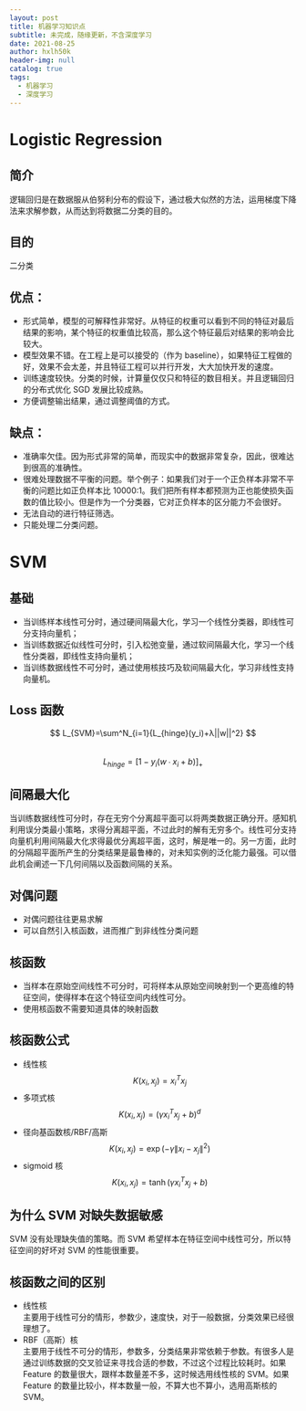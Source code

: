 ```yaml
---
layout: post
title: 机器学习知识点
subtitle: 未完成，随缘更新，不含深度学习
date: 2021-08-25
author: hxlh50k
header-img: null
catalog: true
tags:
  - 机器学习
  - 深度学习
---
```


# Logistic Regression

## 简介

逻辑回归是在数据服从伯努利分布的假设下，通过极大似然的方法，运用梯度下降法来求解参数，从而达到将数据二分类的目的。

## 目的

二分类

## 优点：

- 形式简单，模型的可解释性非常好。从特征的权重可以看到不同的特征对最后结果的影响，某个特征的权重值比较高，那么这个特征最后对结果的影响会比较大。
- 模型效果不错。在工程上是可以接受的（作为 baseline），如果特征工程做的好，效果不会太差，并且特征工程可以并行开发，大大加快开发的速度。
- 训练速度较快。分类的时候，计算量仅仅只和特征的数目相关。并且逻辑回归的分布式优化 SGD 发展比较成熟。
- 方便调整输出结果，通过调整阈值的方式。

## 缺点：

- 准确率欠佳。因为形式非常的简单，而现实中的数据非常复杂，因此，很难达到很高的准确性。
- 很难处理数据不平衡的问题。举个例子：如果我们对于一个正负样本非常不平衡的问题比如正负样本比 10000:1。我们把所有样本都预测为正也能使损失函数的值比较小。但是作为一个分类器，它对正负样本的区分能力不会很好。
- 无法自动的进行特征筛选。
- 只能处理二分类问题。

# SVM

## 基础

- 当训练样本线性可分时，通过硬间隔最大化，学习一个线性分类器，即线性可分支持向量机；
- 当训练数据近似线性可分时，引入松弛变量，通过软间隔最大化，学习一个线性分类器，即线性支持向量机；
- 当训练数据线性不可分时，通过使用核技巧及软间隔最大化，学习非线性支持向量机。

## Loss 函数

<!-- prettier-ignore-start -->
$$ L_{SVM}=\sum^N_{i=1}{L_{hinge}(y_i)+λ||w||^2} $$  
$$ L_{hinge}=[1-y_i (w∙x_i+b)]_+ $$

<!-- prettier-ignore-end -->

## 间隔最大化

当训练数据线性可分时，存在无穷个分离超平面可以将两类数据正确分开。感知机利用误分类最小策略，求得分离超平面，不过此时的解有无穷多个。线性可分支持向量机利用间隔最大化求得最优分离超平面，这时，解是唯一的。另一方面，此时的分隔超平面所产生的分类结果是最鲁棒的，对未知实例的泛化能力最强。可以借此机会阐述一下几何间隔以及函数间隔的关系。

## 对偶问题

- 对偶问题往往更易求解
- 可以自然引入核函数，进而推广到非线性分类问题

## 核函数

- 当样本在原始空间线性不可分时，可将样本从原始空间映射到一个更高维的特征空间，使得样本在这个特征空间内线性可分。
- 使用核函数不需要知道具体的映射函数

## 核函数公式

<!-- prettier-ignore-start -->

- 线性核  
  $$ K(x_i,x_j) = x_i^Tx_j $$
- 多项式核  
  $$ K(x_i,x_j) = (\gamma x^T_ix_j+b)^d $$
- 径向基函数核/RBF/高斯  
  $$ K(x_i,x_j) = \exp(-\gamma \|x_i-x_j\|^2) $$
- sigmoid 核  
  $$ K(x_i,x_j) = \tanh(\gamma x_i^Tx_j+b) $$
<!-- prettier-ignore-end -->

## 为什么 SVM 对缺失数据敏感

SVM 没有处理缺失值的策略。而 SVM 希望样本在特征空间中线性可分，所以特征空间的好坏对 SVM 的性能很重要。

## 核函数之间的区别

- 线性核  
  主要用于线性可分的情形，参数少，速度快，对于一般数据，分类效果已经很理想了。
- RBF（高斯）核  
  主要用于线性不可分的情形，参数多，分类结果非常依赖于参数。有很多人是通过训练数据的交叉验证来寻找合适的参数，不过这个过程比较耗时。如果 Feature 的数量很大，跟样本数量差不多，这时候选用线性核的 SVM。如果 Feature 的数量比较小，样本数量一般，不算大也不算小，选用高斯核的 SVM。
